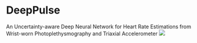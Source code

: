 # DeepPulse
 An Uncertainty-aware Deep Neural Network for Heart Rate Estimations from Wrist-worn Photoplethysmography and Triaxial Accelerometer
<img src=“drawing.png” raw=true > 
